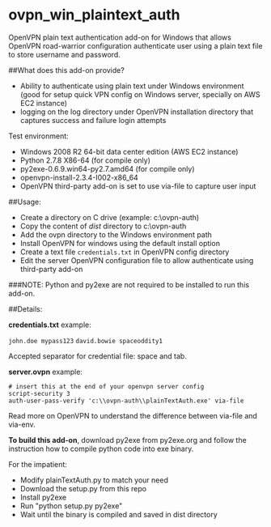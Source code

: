 ovpn_win_plaintext_auth
=======================

OpenVPN plain text authentication add-on for Windows that allows OpenVPN road-warrior configuration authenticate user using a plain text file to store username and password.

##What does this add-on provide?
- Ability to authenticate using plain text under Windows environment (good for setup quick VPN config on Windows server, specially on AWS EC2 instance)
- logging on the log directory under OpenVPN installation directory that captures success and failure login attempts

Test environment:
- Windows 2008 R2 64-bit data center edition (AWS EC2 instance)
- Python 2.7.8 X86-64 (for compile only)
- py2exe-0.6.9.win64-py2.7.amd64 (for compile only)
- openvpn-install-2.3.4-I002-x86_64
- OpenVPN third-party add-on is set to use via-file to capture user input

##Usage:

- Create a directory on C drive (example: c:\ovpn-auth)
- Copy the content of *dist* directory to c:\ovpn-auth
- Add the ovpn directory to the Windows environment path
- Install OpenVPN for windows using the default install option
- Create a text file `credentials.txt` in OpenVPN config directory
- Edit the server OpenVPN configuration file to allow authenticate using third-party add-on

###NOTE:
Python and py2exe are not required to be installed to run this add-on.

##Details:

**credentials.txt** example:

`john.doe mypass123`
`david.bowie spaceoddity1`

Accepted separator for credential file: space and tab.

**server.ovpn** example:

```
# insert this at the end of your openvpn server config
script-security 3
auth-user-pass-verify 'c:\\ovpn-auth\\plainTextAuth.exe' via-file
```

Read more on OpenVPN to understand the difference between via-file and via-env.

**To build this add-on**, download py2exe from py2exe.org and follow the instruction how to compile python code into exe binary.

For the impatient:
- Modify plainTextAuth.py to match your need
- Download the setup.py from this repo
- Install py2exe
- Run "python setup.py py2exe"
- Wait until the binary is compiled and saved in dist directory

